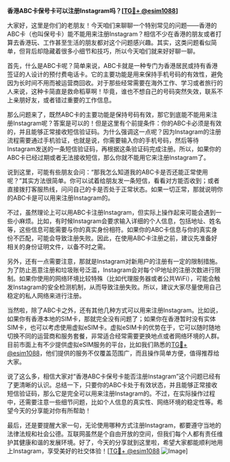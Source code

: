 **香港ABC卡保号卡可以注册Instagram吗？[[TG💪+ @esim1088](https://t.me/s/esim1088)]**

大家好，这里是你们的老朋友！今天咱们来聊聊一个特别常见的问题——香港的ABC卡（也叫保号卡）能不能用来注册Instagram？相信不少在香港的朋友或者打算去香港玩、工作甚至生活的朋友都对这个问题感兴趣。其实，这类问题看似简单，但背后却隐藏着很多小细节和技巧，所以今天咱们就来好好聊一聊。

首先，什么是ABC卡呢？简单来说，ABC卡就是一种专门为香港居民或持有香港签证的人设计的预付费电话卡。它的主要功能是用来保持手机号码的有效性，避免因为长时间不用而被运营商回收。对于那些经常需要在海外工作、学习或者旅行的人来说，这种卡简直是救命稻草啊！毕竟，谁也不想自己的号码突然失效，联系不上亲朋好友，或者错过重要的工作信息。

那么问题来了，既然ABC卡的主要功能是保持号码有效，那它到底能不能用来注册Instagram呢？答案是可以的！但是这里有个前提条件：你的ABC卡必须是有效的，并且能够正常接收短信验证码。为什么强调这一点呢？因为Instagram的注册流程需要通过手机验证，也就是说，你需要输入你的手机号码，然后等待Instagram发送的一条短信验证码，再根据这条验证码完成注册。所以，如果你的ABC卡已经过期或者无法接收短信，那么你就不能用它来注册Instagram了。

说到这里，可能有些朋友会问：“那我怎么知道我的ABC卡是否还能正常使用呢？”其实方法很简单。你可以试着给朋友发一条短信，看看对方能否收到；或者直接拨打客服热线，问问自己的卡是否处于正常状态。如果一切正常，那就说明你的ABC卡是可以用来注册Instagram的。

不过，虽然理论上可以用ABC卡注册Instagram，但实际上操作起来可能会遇到一些小麻烦。比如，有时候Instagram会要求输入详细的个人信息，包括地址、姓名等，这些信息可能需要与你的真实身份相符。如果你的ABC卡信息与你的真实身份不匹配，可能会导致注册失败。因此，在使用ABC卡注册之前，建议先准备好相关的身份证明文件，以备不时之需。

另外，还有一点需要注意，那就是Instagram对新用户的注册有一定的限制措施。为了防止恶意注册和垃圾账号泛滥，Instagram会对每个IP地址的注册次数进行限制。如果你使用的网络环境比较特殊（比如代理服务器或者公共WiFi），可能会触发Instagram的安全检测机制，从而导致注册失败。所以，建议大家尽量使用自己稳定的私人网络来进行注册。

当然啦，除了ABC卡之外，还有其他几种方式可以用来注册Instagram。比如说，如果你有香港本地的SIM卡，那就完全没有问题了；如果你在香港暂时没有实体SIM卡，也可以考虑使用虚拟eSIM卡。虚拟eSIM卡的优势在于，它可以随时随地切换不同的运营商和服务套餐，非常适合经常需要更换地点或者网络环境的人群。目前市面上有不少提供虚拟eSIM服务的平台，比如我们熟悉的[TG💪+ @esim1088](https://t.me/s/esim1088)，他们提供的服务不仅覆盖范围广，而且操作简单方便，值得推荐给大家。

说了这么多，相信大家对“香港ABC卡保号卡能否注册Instagram”这个问题已经有了更清晰的认识。总结一下，只要你的ABC卡处于有效状态，并且能够正常接收短信验证码，那么它是完全可以用来注册Instagram的。不过，在实际操作过程中，还需要注意一些细节问题，比如个人信息的真实性、网络环境的稳定性等。希望今天的分享能对你有所帮助！

最后，还是要提醒大家一句，无论使用哪种方式注册Instagram，都要遵守当地的法律法规和社会公德。互联网虽然是个自由开放的空间，但我们每个人都有责任维护其健康和谐的发展环境。好了，今天的分享就到这里啦，希望大家都能顺利地用上Instagram，享受美好的社交体验！[[TG💪+ @esim1088](https://t.me/s/esim1088) ![Image](https://i.postimg.cc/4NQfJmqS/Snipaste-2025-05-13-00-14-12.png)]